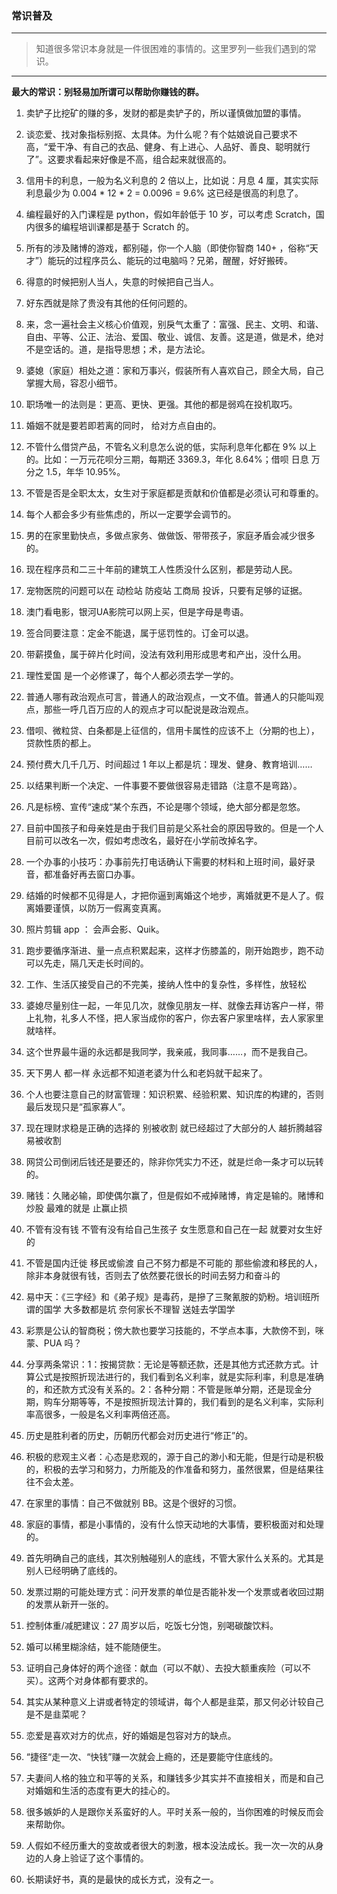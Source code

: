 ### 常识普及

---
> 知道很多常识本身就是一件很困难的事情的。这里罗列一些我们遇到的常识。
---

**最大的常识：别轻易加所谓可以帮助你赚钱的群。**

1. 卖铲子比挖矿的赚的多，发财的都是卖铲子的，所以谨慎做加盟的事情。

2. 谈恋爱、找对象指标别抠、太具体。为什么呢？有个姑娘说自己要求不高，“爱干净、有自己的衣品、健身、有上进心、人品好、善良、聪明就行了”。这要求看起来好像是不高，组合起来就很高的。

3. 信用卡的利息，一般为名义利息的 2 倍以上，比如说：月息 4 厘，其实实际利息最少为 0.004 * 12 * 2 = 0.0096 = 9.6% 这已经是很高的利息了。

4. 编程最好的入门课程是 python，假如年龄低于 10 岁，可以考虑 Scratch，国内很多的编程培训课都是基于 Scratch 的。

5. 所有的涉及赌博的游戏，都别碰，你一个人脑（即使你智商 140+ ，俗称“天才”）能玩的过程序员么、能玩的过电脑吗？兄弟，醒醒，好好搬砖。

6. 得意的时候把别人当人，失意的时候把自己当人。

7. 好东西就是除了贵没有其他的任何问题的。

8. 来，念一遍社会主义核心价值观，别戾气太重了：富强、民主、文明、和谐、自由、平等、公正、法治、爱国、敬业、诚信、友善。这是道，做是术，绝对不是空话的。道，是指导思想；术，是方法论。

9. 婆媳（家庭）相处之道：家和万事兴，假装所有人喜欢自己，顾全大局，自己掌握大局，容忍小细节。

10. 职场唯一的法则是：更高、更快、更强。其他的都是弱鸡在投机取巧。

11. 婚姻不就是要若即若离的同时， 给对方点自由的。

12. 不管什么借贷产品，不管名义利息怎么说的低，实际利息年化都在 9% 以上的。比如：一万元花呗分三期，每期还 3369.3，年化 8.64%；借呗 日息 万分之 1.5，年华 10.95%。

13. 不管是否是全职太太，女生对于家庭都是贡献和价值都是必须认可和尊重的。

14. 每个人都会多少有些焦虑的，所以一定要学会调节的。

15. 男的在家里勤快点，多做点家务、做做饭、带带孩子，家庭矛盾会减少很多的。

16. 现在程序员和二三十年前的建筑工人性质没什么区别，都是劳动人民。

17. 宠物医院的问题可以在 动检站 防疫站 工商局 投诉，只要有足够的证据。

18. 澳门看电影，银河UA影院可以网上买，但是字母是粤语。

19. 签合同要注意：定金不能退，属于惩罚性的。订金可以退。

20. 带薪摸鱼，属于碎片化时间，没法有效利用形成思考和产出，没什么用。

21. 理性爱国 是一个必修课了，每个人都必须去学一学的。

22. 普通人哪有政治观点可言，普通人的政治观点，一文不值。普通人的只能叫观点，那些一呼几百万应的人的观点才可以配说是政治观点。

23. 借呗、微粒贷、白条都是上征信的，信用卡属性的应该不上（分期的也上），贷款性质的都上。

24. 预付费大几千几万、时间超过 1 年以上都是坑：理发、健身、教育培训……

25. 以结果判断一个决定、一件事要不要做很容易走错路（注意不是弯路）。

26. 凡是标榜、宣传“速成“某个东西，不论是哪个领域，绝大部分都是忽悠。

27. 目前中国孩子和母亲姓是由于我们目前是父系社会的原因导致的。但是一个人目前可以改名一次，假如考虑改名，最好在小学前改掉名字。

28. 一个办事的小技巧：办事前先打电话确认下需要的材料和上班时间，最好录音，都准备好再去窗口办事。

29. 结婚的时候都不见得是人，才把你逼到离婚这个地步，离婚就更不是人了。假离婚要谨慎，以防万一假离变真离。

30. 照片剪辑 app ： 会声会影、Quik。

31. 跑步要循序渐进、量一点点积累起来，这样才伤膝盖的，刚开始跑步，跑不动可以先走，隔几天走长时间的。

32. 工作、生活仄接受自己的不完美，接纳人性中的复杂性，多样性，放轻松

33. 婆媳尽量别住一起，一年见几次，就像见朋友一样、就像去拜访客户一样，带上礼物，礼多人不怪，把人家当成你的客户，你去客户家里啥样，去人家家里就啥样。

34. 这个世界最牛逼的永远都是我同学，我亲戚，我同事……，而不是我自己。

35. 天下男人 都一样 永远都不知道老婆为什么和老妈就干起来了。

36. 个人也要注意自己的财富管理：知识积累、经验积累、知识库的构建的，否则最后发现只是“孤家寡人”。

37. 现在理财求稳是正确的选择的 别被收割 就已经超过了大部分的人 越折腾越容易被收割

38. 网贷公司倒闭后钱还是要还的，除非你凭实力不还，就是烂命一条才可以玩转的。

39. 赌钱：久赌必输，即使偶尔赢了，但是假如不戒掉赌博，肯定是输的。赌博和炒股 最难的就是 止赢止损

40. 不管有没有钱 不管有没有给自己生孩子 女生愿意和自己在一起 就要对女生好的

41. 不管是国内迁徙 移民或偷渡 自己不努力都是不可能的 那些偷渡和移民的人，除非本身就很有钱，否则去了依然要花很长的时间去努力和奋斗的

42. 易中天：《三字经》和《弟子规》是毒药，是摻了三聚氰胺的奶粉。培训班所谓的国学 大多数都是坑 奈何家长不理智 送娃去学国学

43. 彩票是公认的智商税；傍大款也要学习技能的，不学点本事，大款傍不到，咪蒙、PUA 吗？

44. 分享两条常识：1：按揭贷款：无论是等额还款，还是其他方式还款方式。计算公式是按照折现法进行的，我们看到名义利率，就是实际利率，利息是准确的，和还款方式没有关系的。2：各种分期：不管是账单分期，还是现金分期，购车分期等等，不是按照折现法计算的，我们看到的是名义利率，实际利率高很多，一般是名义利率两倍还高。

45. 历史是胜利者的历史，历朝历代都会对历史进行“修正”的。

46. 积极的悲观主义者：心态是悲观的，源于自己的渺小和无能，但是行动是积极的，积极的去学习和努力，力所能及的作准备和努力，虽然很累，但是结果往往不会太差。

47. 在家里的事情：自己不做就别 BB。这是个很好的习惯。

48. 家庭的事情，都是小事情的，没有什么惊天动地的大事情，要积极面对和处理的。

49. 首先明确自己的底线，其次别触碰别人的底线，不管大家什么关系的。尤其是别人已经明确了底线的。

50. 发票过期的可能处理方式：问开发票的单位是否能补发一个发票或者收回过期的发票从新开一张的。

51. 控制体重/减肥建议：27 周岁以后，吃饭七分饱，别喝碳酸饮料。

52. 婚可以稀里糊涂结，娃不能随便生。

53. 证明自己身体好的两个途径：献血（可以不献）、去投大额重疾险（可以不买）。这两个对身体都有要求的。

54. 其实从某种意义上讲或者特定的领域讲，每个人都是韭菜，那又何必计较自己是不是韭菜呢？

55. 恋爱是喜欢对方的优点，好的婚姻是包容对方的缺点。

56. “捷径“走一次、“快钱”赚一次就会上瘾的，还是要能守住底线的。

57. 夫妻间人格的独立和平等的关系，和赚钱多少其实并不直接相关，而是和自己对婚姻和生活的态度有更大的挂心的。

58. 很多嫉妒的人是跟你关系蛮好的人。平时关系一般的，当你困难的时候反而会来帮助你。

59. 人假如不经历重大的变故或者很大的刺激，根本没法成长。我一次一次的从身边的人身上验证了这个事情的。

60. 长期读好书，真的是最快的成长方式，没有之一。
